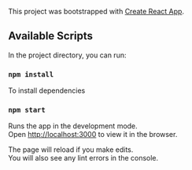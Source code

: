 This project was bootstrapped with [Create React App](https://github.com/facebook/create-react-app).

## Available Scripts

In the project directory, you can run:

### `npm install`
To install dependencies

### `npm start`

Runs the app in the development mode.<br />
Open [http://localhost:3000](http://localhost:3000) to view it in the browser.

The page will reload if you make edits.<br />
You will also see any lint errors in the console.

